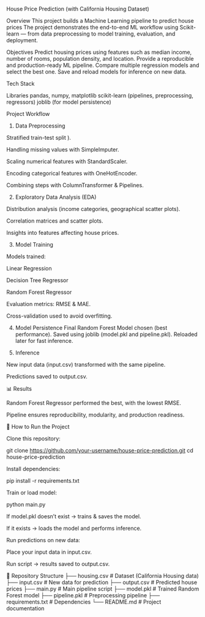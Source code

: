  House Price Prediction (with California Housing Dataset)

 Overview
This project builds a Machine Learning pipeline to predict house prices
The project demonstrates the end-to-end ML workflow using Scikit-learn — from data preprocessing to model training, evaluation, and deployment.

 Objectives
Predict housing prices using features such as median income, number of rooms, population density, and location.
Provide a reproducible and production-ready ML pipeline.
Compare multiple regression models and select the best one.
Save and reload models for inference on new data.

Tech Stack

Libraries
pandas, numpy, matplotlib
scikit-learn (pipelines, preprocessing, regressors)
joblib (for model persistence)

 Project Workflow
1. Data Preprocessing

Stratified train-test split ).

Handling missing values with SimpleImputer.

Scaling numerical features with StandardScaler.

Encoding categorical features with OneHotEncoder.

Combining steps with ColumnTransformer & Pipelines.

2. Exploratory Data Analysis (EDA)

Distribution analysis (income categories, geographical scatter plots).

Correlation matrices and scatter plots.

Insights into features affecting house prices.

3. Model Training

Models trained:

Linear Regression

Decision Tree Regressor

Random Forest Regressor

Evaluation metrics: RMSE & MAE.

Cross-validation used to avoid overfitting.

4. Model Persistence
Final Random Forest Model chosen (best performance).
Saved using joblib (model.pkl and pipeline.pkl).
Reloaded later for fast inference.

5. Inference

New input data (input.csv) transformed with the same pipeline.

Predictions saved to output.csv.

📊 Results

Random Forest Regressor performed the best, with the lowest RMSE.

Pipeline ensures reproducibility, modularity, and production readiness.

🚀 How to Run the Project

Clone this repository:

git clone https://github.com/your-username/house-price-prediction.git
cd house-price-prediction


Install dependencies:

pip install -r requirements.txt


Train or load model:

python main.py


If model.pkl doesn’t exist → trains & saves the model.

If it exists → loads the model and performs inference.

Run predictions on new data:

Place your input data in input.csv.

Run script → results saved to output.csv.

📂 Repository Structure
├── housing.csv            # Dataset (California Housing data)
├── input.csv              # New data for prediction
├── output.csv             # Predicted house prices
├── main.py                # Main pipeline script
├── model.pkl              # Trained Random Forest model
├── pipeline.pkl           # Preprocessing pipeline
├── requirements.txt       # Dependencies
└── README.md              # Project documentation



